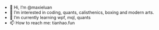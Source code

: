 - 👋 Hi, I’m @maxieluan
- 👀 I’m interested in coding, quants, calisthenics, boxing and modern arts.
- 🌱 I’m currently learning wpf, mql, quants
- 📫 How to reach me: tianhao.fun

<!---
maxieluan/maxieluan is a ✨ special ✨ repository because its `README.md` (this file) appears on your GitHub profile.
You can click the Preview link to take a look at your changes.
--->
